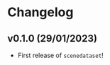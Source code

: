 # Changelog

<!--next-version-placeholder-->

## v0.1.0 (29/01/2023)

- First release of `scenedataset`!